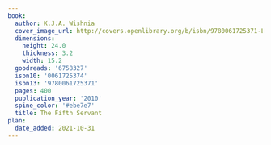 ```yaml
---
book:
  author: K.J.A. Wishnia
  cover_image_url: http://covers.openlibrary.org/b/isbn/9780061725371-L.jpg
  dimensions:
    height: 24.0
    thickness: 3.2
    width: 15.2
  goodreads: '6758327'
  isbn10: '0061725374'
  isbn13: '9780061725371'
  pages: 400
  publication_year: '2010'
  spine_color: '#ebe7e7'
  title: The Fifth Servant
plan:
  date_added: 2021-10-31
---
```

